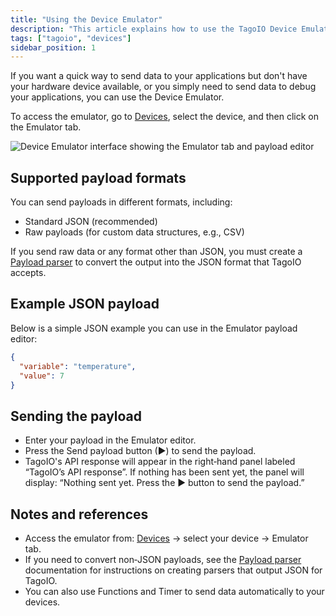 ```yaml
---
title: "Using the Device Emulator"
description: "This article explains how to use the TagoIO Device Emulator to send test payloads to your applications, the supported payload formats, and how to convert non-JSON data using a Payload parser."
tags: ["tagoio", "devices"]
sidebar_position: 1
---
```

If you want a quick way to send data to your applications but don't have your hardware device available, or you simply need to send data to debug your applications, you can use the Device Emulator.

To access the emulator, go to [Devices](/docs/tagoio/devices/), select the device, and then click on the Emulator tab.

![Device Emulator interface showing the Emulator tab and payload editor](/docs_imagem/tagoio/using-the-device-emulator-2.png)

## Supported payload formats

You can send payloads in different formats, including:

- Standard JSON (recommended)
- Raw payloads (for custom data structures, e.g., CSV)

If you send raw data or any format other than JSON, you must create a [Payload parser](/tagoio/devices/payload-parser/building-your-own-parser.md) to convert the output into the JSON format that TagoIO accepts.

## Example JSON payload

Below is a simple JSON example you can use in the Emulator payload editor:

```json
{
  "variable": "temperature",
  "value": 7
}
```

## Sending the payload

- Enter your payload in the Emulator editor.
- Press the Send payload button (▶) to send the payload.
- TagoIO's API response will appear in the right‑hand panel labeled “TagoIO’s API response”. If nothing has been sent yet, the panel will display: “Nothing sent yet. Press the ▶ button to send the payload.”

## Notes and references

- Access the emulator from: [Devices](/docs/tagoio/devices/) → select your device → Emulator tab.
- If you need to convert non‑JSON payloads, see the [Payload parser](/tagoio/devices/payload-parser/building-your-own-parser.md) documentation for instructions on creating parsers that output JSON for TagoIO.
- You can also use Functions and Timer to send data automatically to your devices.